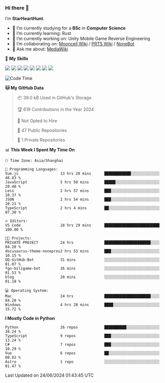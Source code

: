 ### Hi there 👋

I’m **StarHeartHunt**.

- 🏫 I’m currently studying for a **BSc** in **Computer Science**
- 🌱 I’m currently learning: Rust
- 🔭 I’m currently working on: Unity Mobile Game Reverse Engineering
- 👯 I’m collaborating on: [Mooncell Wiki](https://fgo.wiki/) / [PRTS Wiki](http://prts.wiki/) / [NoneBot](https://github.com/nonebot)
- 💬 Ask me about: [MediaWiki](https://www.mediawiki.org)

🌟 **My Skills**

![](https://img.shields.io/badge/-Python-3e74a2?style=flat-square&logo=Python&logoColor=fff)
![](https://img.shields.io/badge/-Node.js-339933?style=flat-square&logo=node.js&logoColor=fff)
![](https://img.shields.io/badge/-Vue-4fc08d?style=flat-square&logo=vue.js&logoColor=fff)
![](https://img.shields.io/badge/-React-2d98ce?style=flat-square&logo=React&logoColor=fff)
![](https://img.shields.io/badge/-TypeScript-3178C6?style=flat-square&logo=TypeScript&logoColor=fff)
![](https://img.shields.io/badge/-Docker-2496ED?style=flat-square&logo=Docker&logoColor=fff)
![](https://img.shields.io/badge/-Linux-000000?style=flat-square&logo=Linux&logoColor=fff)
![](https://img.shields.io/badge/-Dotnet-512bd4?style=flat-square&logo=.net&logoColor=fff)

<!--START_SECTION:waka-->
![Code Time](http://img.shields.io/badge/Code%20Time-1%2C123%20hrs%2053%20mins-blue)

**🐱 My GitHub Data** 

> 📦 39.0 kB Used in GitHub's Storage 
 > 
> 🏆 619 Contributions in the Year 2024
 > 
> 🚫 Not Opted to Hire
 > 
> 📜 47 Public Repositories 
 > 
> 🔑 1 Private Repositories 
 > 
📊 **This Week I Spent My Time On** 

```text
🕑︎ Time Zone: Asia/Shanghai

💬 Programming Languages: 
Vue.js                   13 hrs 20 mins      ████████████░░░░░░░░░░░░░   46.83 % 
JavaScript               5 hrs 50 mins       █████░░░░░░░░░░░░░░░░░░░░   20.48 % 
Less                     2 hrs 57 mins       ███░░░░░░░░░░░░░░░░░░░░░░   10.37 % 
JSON                     2 hrs 54 mins       ███░░░░░░░░░░░░░░░░░░░░░░   10.21 % 
TypeScript               2 hrs 4 mins        ██░░░░░░░░░░░░░░░░░░░░░░░   07.30 % 

🔥 Editors: 
VS Code                  28 hrs 29 mins      █████████████████████████   100.00 % 

🐱‍💻 Projects: 
PRIVATE PROJECT          24 hrs              █████████████████████░░░░   84.28 % 
docusaurus-theme-nonepres2 hrs 53 mins       ███░░░░░░░░░░░░░░░░░░░░░░   10.15 % 
QQ-GitHub-Bot            31 mins             ░░░░░░░░░░░░░░░░░░░░░░░░░   01.87 % 
fgo-biligame-bot         26 mins             ░░░░░░░░░░░░░░░░░░░░░░░░░   01.53 % 
blog                     20 mins             ░░░░░░░░░░░░░░░░░░░░░░░░░   01.18 % 

💻 Operating System: 
Mac                      24 hrs              █████████████████████░░░░   84.28 % 
Windows                  4 hrs 28 mins       ████░░░░░░░░░░░░░░░░░░░░░   15.72 % 
```

**I Mostly Code in Python** 

```text
Python                   26 repos            ██████████░░░░░░░░░░░░░░░   38.24 % 
TypeScript               9 repos             ███░░░░░░░░░░░░░░░░░░░░░░   13.24 % 
C#                       7 repos             ███░░░░░░░░░░░░░░░░░░░░░░   10.29 % 
Vue                      6 repos             ██░░░░░░░░░░░░░░░░░░░░░░░   08.82 % 
Astro                    1 repo              ░░░░░░░░░░░░░░░░░░░░░░░░░   01.47 % 
```




 Last Updated on 24/06/2024 01:43:45 UTC
<!--END_SECTION:waka-->
